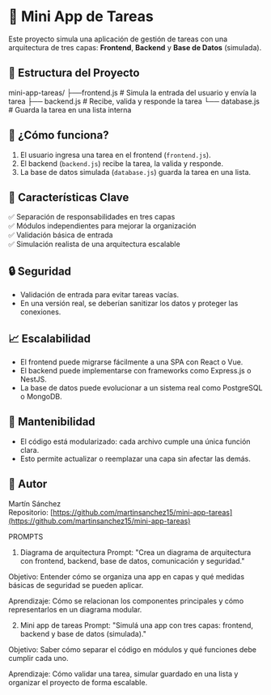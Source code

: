 # 📝 Mini App de Tareas

Este proyecto simula una aplicación de gestión de tareas con una arquitectura de tres capas: **Frontend**, **Backend** y **Base de Datos** (simulada).

## 📂 Estructura del Proyecto
mini-app-tareas/ 
├──frontend.js # Simula la entrada del usuario y envía la tarea 
├── backend.js # Recibe, valida y responde la tarea
└── database.js # Guarda la tarea en una lista interna

## 🚀 ¿Cómo funciona?

1. El usuario ingresa una tarea en el frontend (`frontend.js`).
2. El backend (`backend.js`) recibe la tarea, la valida y responde.
3. La base de datos simulada (`database.js`) guarda la tarea en una lista.

## 🧠 Características Clave

✅ Separación de responsabilidades en tres capas  
✅ Módulos independientes para mejorar la organización  
✅ Validación básica de entrada  
✅ Simulación realista de una arquitectura escalable

## 🔒 Seguridad

- Validación de entrada para evitar tareas vacías.
- En una versión real, se deberían sanitizar los datos y proteger las conexiones.

## 📈 Escalabilidad

- El frontend puede migrarse fácilmente a una SPA con React o Vue.
- El backend puede implementarse con frameworks como Express.js o NestJS.
- La base de datos puede evolucionar a un sistema real como PostgreSQL o MongoDB.

## 🔧 Mantenibilidad

- El código está modularizado: cada archivo cumple una única función clara.
- Esto permite actualizar o reemplazar una capa sin afectar las demás.

## 👤 Autor

Martín Sánchez  
Repositorio: [https://github.com/martinsanchez15/mini-app-tareas](https://github.com/martinsanchez15/mini-app-tareas)

PROMPTS
 1. Diagrama de arquitectura
Prompt:
"Crea un diagrama de arquitectura con frontend, backend, base de datos, comunicación y seguridad."

Objetivo:
Entender cómo se organiza una app en capas y qué medidas básicas de seguridad se pueden aplicar.

Aprendizaje:
Cómo se relacionan los componentes principales y cómo representarlos en un diagrama modular.

2. Mini app de tareas
Prompt:
"Simulá una app con tres capas: frontend, backend y base de datos (simulada)."

Objetivo:
Saber cómo separar el código en módulos y qué funciones debe cumplir cada uno.

Aprendizaje:
Cómo validar una tarea, simular guardado en una lista y organizar el proyecto de forma escalable.

